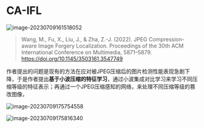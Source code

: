 # CA-IFL

![image-20230709161518052](https://s2.loli.net/2023/07/09/mbMBa76d3N8WzAw.png)

> Wang, M., Fu, X., Liu, J., & Zha, Z.-J. (2022). JPEG Compression-aware Image Forgery Localization. Proceedings of the 30th ACM International Conference on Multimedia, 5871–5879. https://doi.org/10.1145/3503161.3547749

作者提出的问题是现有的方法在应对被JPEG压缩后的图片检测性能表现急剧下降，于是作者提出**基于小波压缩的特征学习**，通过小波集成对比学习来学习不同压缩等级的特征表示；再通过一个JPEG压缩感知的网络，来处理不同压缩等级的篡改图像，

![image-20230709175754558](https://s2.loli.net/2023/07/09/VPAXN85tQHsUku1.png)

![image-20230709175816340](https://s2.loli.net/2023/07/09/DoPhnWGtQVc5rjC.png)